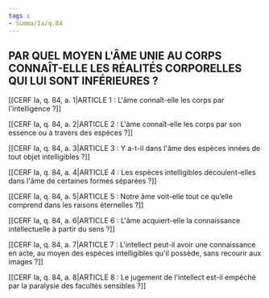 ```yaml
---
tags : 
- Summa/Ia/q.84
---
```


## PAR QUEL MOYEN L'ÂME UNIE AU CORPS CONNAÎT-ELLE LES RÉALITÉS CORPORELLES QUI LUI SONT INFÉRIEURES ?

[[CERF Ia, q. 84, a. 1|ARTICLE 1 : L'âme connaît-elle les corps par l'intelligence ?]]

[[CERF Ia, q. 84, a. 2|ARTICLE 2 : L'âme connaît-elle les corps par son essence ou à travers des espèces ?]]

[[CERF Ia, q. 84, a. 3|ARTICLE 3 : Y a-t-il dans l'âme des espèces innées de tout objet intelligibles ?]]

[[CERF Ia, q. 84, a. 4|ARTICLE 4 : Les espèces intelligibles découlent-elles dans l'âme de certaines formes séparées ?]]

[[CERF Ia, q. 84, a. 5|ARTICLE 5 : Notre âme voit-elle tout ce qu’elle comprend dans les raisons éternelles ?]]

[[CERF Ia, q. 84, a. 6|ARTICLE 6 : L'âme acquiert-elle la connaissance intellectuelle à partir du sens ?]]

[[CERF Ia, q. 84, a. 7|ARTICLE 7 : L'intellect peut-il avoir une connaissance en acte, au moyen des espèces intelligibles qu'il possède, sans recourir aux images ?]]

[[CERF Ia, q. 84, a. 8|ARTICLE 8 : Le jugement de l'intellect est-il empêché par la paralysie des facultés sensibles ?]]

